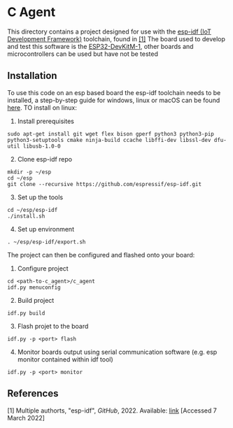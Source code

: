 # C Agent

This directory contains a project designed for use with the [esp-idf (IoT Development Framework)](https://github.com/espressif/esp-idf) toolchain, found in [[1]](#1)
The board used to develop and test this software is the [ESP32-DevKitM-1](https://docs.espressif.com/projects/esp-idf/en/latest/esp32/hw-reference/esp32/user-guide-devkitm-1.html), other boards and microcontrollers can be used but have not be tested

## Installation

To use this code on an esp based board the esp-idf toolchain needs to be installed, a step-by-step guide for windows, linux or macOS can be found [here](https://docs.espressif.com/projects/esp-idf/en/latest/esp32/get-started/index.html#get-started-step-by-step).
TO install on linux:

1. Install prerequisites
```
sudo apt-get install git wget flex bison gperf python3 python3-pip python3-setuptools cmake ninja-build ccache libffi-dev libssl-dev dfu-util libusb-1.0-0
```
2. Clone esp-idf repo
```
mkdir -p ~/esp
cd ~/esp
git clone --recursive https://github.com/espressif/esp-idf.git
```
3. Set up the tools
```
cd ~/esp/esp-idf
./install.sh
```
4. Set up environment
```
. ~/esp/esp-idf/export.sh
```

The project can then be configured and flashed onto your board:

1. Configure project
```
cd <path-to-c_agent>/c_agent
idf.py menuconfig
```
2. Build project
```
idf.py build
```
3. Flash projet to the board
```
idf.py -p <port> flash
```
4. Monitor boards output using serial communication software (e.g. esp monitor contained within idf tool)
```
idf.py -p <port> monitor
```

## References

<a id="1">[1]</a>
Multiple authorts, "esp-idf", *GitHub*, 2022. Available: [link](https://github.com/espressif/esp-idf) [Accessed 7 March 2022]
